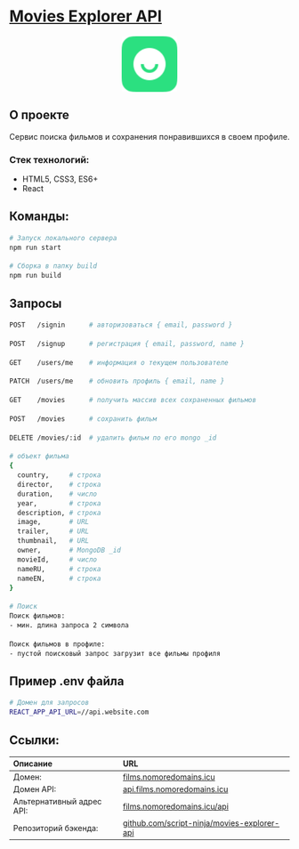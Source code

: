 <h1>
  <a href="http://films.nomoredomains.icu" target="_blank">
    Movies Explorer API
  </a>
</h1>

<p align="center"><img width=100 src="./src/images/logo.svg" align="center" alt="logo"></p>

## О проекте
Сервис поиска фильмов и сохранения понравившихся в своем профиле.

### Стек технологий:
- HTML5, CSS3, ES6+
- React

## Команды:
```bash
# Запуск локального сервера
npm run start

# Сборка в папку build
npm run build
```

## Запросы
```bash
POST   /signin      # авторизоваться { email, password }

POST   /signup      # регистрация { email, password, name }

GET    /users/me    # информация о текущем пользователе

PATCH  /users/me    # обновить профиль { email, name }

GET    /movies      # получить массив всех сохраненных фильмов

POST   /movies      # сохранить фильм

DELETE /movies/:id  # удалить фильм по его mongo _id

# объект фильма
{
  country,     # строка
  director,    # строка
  duration,    # число
  year,        # строка
  description, # строка
  image,       # URL
  trailer,     # URL
  thumbnail,   # URL
  owner,       # MongoDB _id
  movieId,     # число
  nameRU,      # строка
  nameEN,      # строка
}

# Поиск
Поиск фильмов:
- мин. длина запроса 2 символа

Поиск фильмов в профиле:
- пустой поисковый запрос загрузит все фильмы профиля

```

## Пример .env файла
```bash
# Домен для запросов
REACT_APP_API_URL=//api.website.com
```

## Ссылки:
| Описание | URL |
| :-- | :-- |
| Домен:     | [films.nomoredomains.icu](https://films.nomoredomains.icu) |
| Домен API: | [api.films.nomoredomains.icu](https://api.films.nomoredomains.icu) |
| Альтернативный адрес API: | [films.nomoredomains.icu/api](https://films.nomoredomains.icu/api) |
| Репозиторий бэкенда: | [github.com/script-ninja/movies-explorer-api](https://github.com/script-ninja/movies-explorer-api) |
